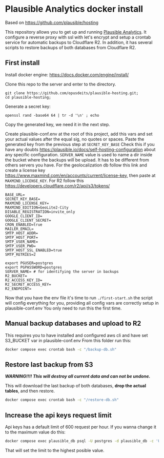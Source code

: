 # Plausible Analytics docker install
Based on https://github.com/plausible/hosting

This repository allows you to get up and running [Plausible Analytics](https://github.com/plausible/analytics). It configure a reverse proxy with ssl with let's encrypt and setup a crontab service for automatic backups to Cloudflare R2.
In addition, it has several scripts to restore backups of both databases from Cloudflare R2.

## First install
Install docker engine: https://docs.docker.com/engine/install/

Clone this repo to the server and enter to the directory.
```
git clone https://github.com/opusdeits/plausible-hosting.git;
cd plausible-hosting;
```
Generate a secret key:
```
openssl rand -base64 64 | tr -d '\n' ; echo
```
Copy the generated key, we need it in the next step.


Create plausible-conf.env at the root of this project, add this vars and set your actual values after the equal sig, no quotes or spaces. Paste the generated key from the previous step at `SECRET_KEY_BASE` Check this if you have any doubts https://plausible.io/docs/self-hosting-configuration about any specific configuration.
`SERVER_NAME` value is used to name a dir inside the bucket where the backups will be upload. It has to be different from others servers you have.
For the geolocalization db follow this link and create a license key https://www.maxmind.com/en/accounts/current/license-key, then paste at `MAXMIND_LICENSE_KEY`. For R2 follow this https://developers.cloudflare.com/r2/api/s3/tokens/
```
BASE_URL=
SECRET_KEY_BASE=
MAXMIND_LICENSE_KEY=
MAXMIND_EDITION=GeoLite2-City
DISABLE_REGISTRATION=invite_only
GOOGLE_CLIENT_ID=
GOOGLE_CLIENT_SECRET=
CRON_ENABLED=true
MAILER_EMAIL=
SMTP_HOST_ADDR=
SMTP_HOST_PORT=
SMTP_USER_NAME=
SMTP_USER_PWD=
SMTP_HOST_SSL_ENABLED=true
SMTP_RETRIES=2

export PGUSER=postgres
export PGPASSWORD=postgres
SERVER_NAME= # for identifying the server in backups
R2_BUCKET=
R2_ACCESS_KEY_ID=
R2_SECRET_ACCESS_KEY=
R2_ENDPOINT=
```

Now that you have the env file it's time to run `./first-start.sh` the script will config everything for you, providing all config vars are correctly setup in plausible-conf.env
You only need to run this the first time.

## Manual backup databases and upload to R2
This requires you to have installed and configured aws cli and have set S3_BUCKET var in plausible-conf.env
From this folder run this:
```bash
docker compose exec crontab bash -c "/backup-db.sh"
```

## Restore last backup from S3
***WARNING!!!! This will destroy all current data and can not be undone.***

This will download the last backup of both databases, **drop the actual tables**, and then restore.
```bash
docker compose exec crontab bash -c "/restore-db.sh"
```
## Increase the api keys request limit
Api keys has a default limit of 600 request per hour. If you wanna change it to the maximum value do this:
```bash
docker compose exec plausible_db psql -U postgres -d plausible_db -c 'UPDATE api_keys SET hourly_request_limit = 2147483647'
```

That will set the limit to the highest posible value.
